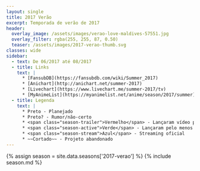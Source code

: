 ```yaml
---
layout: single
title: 2017 Verão
excerpt: Temporada de verão de 2017
header:
  overlay_image: /assets/images/verao-love-maldives-57551.jpg
  overlay_filter: rgba(255, 255, 87, 0.50)
  teaser: /assets/images/2017-verao-thumb.svg
classes: wide
sidebar:
  - text: De 06/2017 até 08/2017
  - title: Links
    text: |
      * [FansubDB](https://fansubdb.com/wiki/Summer_2017)
      * [Anichart](http://anichart.net/summer-2017)
      * [Livechart](https://www.livechart.me/summer-2017/tv)
      * [MyAnimeList](https://myanimelist.net/anime/season/2017/summer)
  - title: Legenda
    text: |
      * Preto - Planejado
      * Preto? - Rumor/não-certo
      * <span class="season-trailer">Vermelho</span> - Lançaram vídeo promocional ou trailer
      * <span class="season-active">Verde</span> - Lançaram pelo menos um episódio
      * <span class="season-stream">Azul</span> - Streaming oficial
      * ~~Cortado~~ - Projeto abandonado
---
```


<!-- Para editar a tabela abra o arquivo /data/seasons/2017-verao.yml -->
{% assign season = site.data.seasons['2017-verao'] %}
{% include season.md %}
